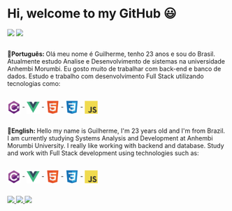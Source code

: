 # Hi, welcome to my GitHub 😃

<div dir="auto">
<img height="180em" src="https://github-readme-stats.vercel.app/api?username=guilhermelad&show_icons=true&theme=radical&include_all_commits=true&count_private=true" style="max-width: 70%;">
<img height="180em" src="https://github-readme-stats.vercel.app/api/top-langs/?username=guilhermelad&layout=compact&langs_count=7&theme=radical" style="max-width: 70%;">
</div>


<h2 dir="auto"></h2>
<p aling= "center"><b>💬Português: </b>Olá meu nome é Guilherme, tenho 23 anos e sou do Brasil. Atualmente estudo Analise e Desenvolvimento de sistemas na universidade Anhembi Morumbi. Eu gosto muito de trabalhar com back-end e banco de dados. Estudo e trabalho com desenvolvimento Full Stack utilizando tecnologias como:</p>
<div dir="auto">
 <br>
 <img align="center" heigt="20" width="30" src="https://raw.githubusercontent.com/devicons/devicon/2ae2a900d2f041da66e950e4d48052658d850630/icons/csharp/csharp-original.svg" style="max-width: 100%;">
  -
  <img align="center" heigt="20" width="30" src="https://raw.githubusercontent.com/devicons/devicon/2ae2a900d2f041da66e950e4d48052658d850630/icons/vuejs/vuejs-original.svg" style="max-width: 100%;">
  -
  <img align="center" heigt="20" width="30" src="https://raw.githubusercontent.com/devicons/devicon/2ae2a900d2f041da66e950e4d48052658d850630/icons/html5/html5-original.svg" style="max-width: 100%;">
  -
      <img align="center" heigt="20" width="30"  src="https://raw.githubusercontent.com/devicons/devicon/2ae2a900d2f041da66e950e4d48052658d850630/icons/css3/css3-original.svg" style="max-width: 100%;">
  -
    <img align="center" heigt="20" width="30"  src="https://raw.githubusercontent.com/devicons/devicon/2ae2a900d2f041da66e950e4d48052658d850630/icons/javascript/javascript-original.svg" style="max-width: 100%;">
</div>

<h2 dir="auto"></h2>

<p aling= "center"><b>💬English: </b>Hello my name is Guilherme, I'm 23 years old and I'm from Brazil. I am currently studying Systems Analysis and Development at Anhembi Morumbi University. I really like working with backend and database. Study and work with Full Stack development using technologies such as:</p>

<div dir="auto">
 <br>
  <img align="center" heigt="20" width="30" src="https://raw.githubusercontent.com/devicons/devicon/2ae2a900d2f041da66e950e4d48052658d850630/icons/csharp/csharp-original.svg" style="max-width: 100%;">
  -
  <img align="center" heigt="20" width="30" src="https://raw.githubusercontent.com/devicons/devicon/2ae2a900d2f041da66e950e4d48052658d850630/icons/vuejs/vuejs-original.svg" style="max-width: 100%;">
  -
  <img align="center" heigt="20" width="30" src="https://raw.githubusercontent.com/devicons/devicon/2ae2a900d2f041da66e950e4d48052658d850630/icons/html5/html5-original.svg" style="max-width: 100%;">
  -
      <img align="center" heigt="20" width="30"  src="https://raw.githubusercontent.com/devicons/devicon/2ae2a900d2f041da66e950e4d48052658d850630/icons/css3/css3-original.svg" style="max-width: 100%;">
  -
    <img align="center" heigt="20" width="30"  src="https://raw.githubusercontent.com/devicons/devicon/2ae2a900d2f041da66e950e4d48052658d850630/icons/javascript/javascript-original.svg" style="max-width: 100%;">
</div>

<h2 dir="auto"></h2>

<a href="https://www.instagram.com/guilhermelad/">
  <img src="https://img.shields.io/badge/Instagram-E4405F?style=for-the-badge&logo=instagram&logoColor=white" style="max-width: 100%">
</a>
<a href="https://www.linkedin.com/in/guilhermelad/">
  <img src="https://img.shields.io/badge/LinkedIn-0077B5?style=for-the-badge&logo=linkedin&logoColor=white" style="max-width: 100%">
</a>
<a href="mailto:gui.o.ladeira@gmail.com">
  <img src="https://img.shields.io/badge/Gmail-D14836?style=for-the-badge&logo=gmail&logoColor=white" style="max-width: 100%">
</a>


